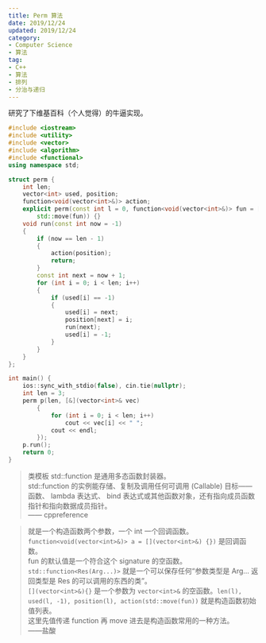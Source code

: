 ```yaml
---
title: Perm 算法
date: 2019/12/24
updated: 2019/12/24
category: 
- Computer Science
- 算法
tag: 
- C++
- 算法
- 排列
- 分治与递归
---
```


研究了下维基百科（个人觉得）的牛逼实现。

<!-- more -->

```C++
#include <iostream>
#include <utility>
#include <vector>
#include <algorithm>
#include <functional>
using namespace std;

struct perm {
	int len;
	vector<int> used, position;
	function<void(vector<int>&)> action;
	explicit perm(const int l = 0, function<void(vector<int>&)> fun = [](vector<int>&) {}) : len(l), used(l, -1), position(l), action(
		std::move(fun)) {}
	void run(const int now = -1)
	{
		if (now == len - 1)
		{
			action(position);
			return;
		}
		const int next = now + 1;
		for (int i = 0; i < len; i++)
		{
			if (used[i] == -1)
			{
				used[i] = next;
				position[next] = i;
				run(next);
				used[i] = -1;
			}
		}
	}
};

int main() {
	ios::sync_with_stdio(false), cin.tie(nullptr);
	int len = 3;
	perm p(len, [&](vector<int>& vec)
		{
			for (int i = 0; i < len; i++)
				cout << vec[i] << " ";
			cout << endl;
		});
	p.run();
	return 0;
}

```

> 类模板 std::function 是通用多态函数封装器。  
std::function 的实例能存储、复制及调用任何可调用 (Callable) 目标——函数、 lambda 表达式、 bind 表达式或其他函数对象，还有指向成员函数指针和指向数据成员指针。  
—— cppreference

> 就是一个构造函数两个参数，一个 int 一个回调函数。  
`function<void(vector<int>&)> a = [](vector<int>&) {})` 是回调函数。  
fun 的默认值是一个符合这个 signature 的空函数。  
`std::function<Res(Arg...)>` 就是一个可以保存任何“参数类型是 Arg... 返回类型是 Res 的可以调用的东西的类”。  
`[](vector<int>&){}` 是一个参数为 `vector<int>&` 的空函数。`len(l), used(l, -1), position(l), action(std::move(fun))` 就是构造函数初始值列表。  
这里先值传递 function 再 move 进去是构造函数常用的一种方法。  
——盐酸

